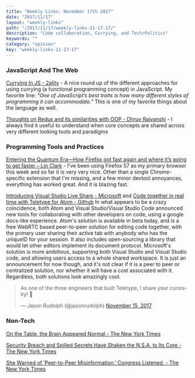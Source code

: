 ```yaml
---
title: "Weekly Links: November 17th 2017"
date: "2017/11/17"
layout: "weekly-links"
path: "/2017/11/17/weekly-links-11-17-17/"
description: "Code collaboration, Currying, and Tech/Politics"
keywords: ""
category: "opinion"
key: "weekly-links-11-17-17"
---
```


### JavaScript And The Web


[Currying In JS - 2ality](http://2ality.com/2017/11/currying-in-js.html) - A nice round up of the different approaches for using currying (a functional programming concept) in JavaScript.  My favorite line: *"One of JavaScript’s best traits is how many different styles of programming it can accommodate."* This is one of my favorite things about the language as well.

[Thoughts on Redux and its similarities with OOP - Dhruv Rajvanshi](https://medium.com/@dhruvrajvanshi/thoughts-on-redux-and-its-similarities-with-oop-6d200f34656) - I always find it useful to understand when core concepts are shared across very different looking tools and paradigms

### Programming Tools and Practices

[Entering the Quantum Era—How Firefox got fast again and where it’s going to get faster – Lin Clark](https://hacks.mozilla.org/2017/11/entering-the-quantum-era-how-firefox-got-fast-again-and-where-its-going-to-get-faster/) - I've been using Firefox 57 as my primary browser this week and so far it is very very nice.  Other than a single Chrome-specific extension that I'm missing, and a few minor devtool annoyances, everything has worked great.  And it is blazing fast.

[Introducing Visual Studio Live Share - Microsoft](https://code.visualstudio.com/blogs/2017/11/15/live-share) and
[Code together in real time with Teletype for Atom - Github](https://blog.atom.io/2017/11/15/code-together-in-real-time-with-teletype-for-atom.html)  In what appears to be a crazy coincidence, both Atom and Visual Studio/Visual Studio Code announced new tools for collaborating with other developers on code, using a google docs-like experience.  Atom's solution is available in beta today, and is a free WebRTC based peer-to-peer solution for editing code together, with the primary user sharing their active tab with anybody who has the uniqueID for your session.  It also includes open-sourcing a library that would let other editors implement its document protocol. Microsoft's solution is more ambitious, supporting both Visual Studio and Visual Studio code, and allowing users access to a whole shared workspace.  It is just an announcement for now though, and it's not clear if it is a peer to peer or centralized solution, nor whether it will have a cost associated with it.  Regardless, both solutions look amazingly cool.

<blockquote class="twitter-tweet" data-lang="en"><p lang="en" dir="ltr">As one of the three engineers that built Teletype, I share your curiosity! 🙈</p>&mdash; Jason Rudolph (@jasonrudolph) <a href="https://twitter.com/jasonrudolph/status/930856578915344384?ref_src=twsrc%5Etfw">November 15, 2017</a></blockquote>



### Non-Tech

[On the Table, the Brain Appeared Normal - The New York Times](https://www.nytimes.com/2017/11/09/sports/aaron-hernandez-brain-cte.html?_r=0)

[Security Breach and Spilled Secrets Have Shaken the N.S.A. to Its Core - The New York Times](https://www.nytimes.com/2017/11/12/us/nsa-shadow-brokers.html?_r=0)

[She Warned of ‘Peer-to-Peer Misinformation.’ Congress Listened. - The New York Times](https://www.nytimes.com/2017/11/12/technology/social-media-disinformation.html?_r=0)
